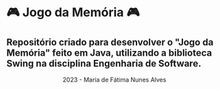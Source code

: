 # 🎮 Jogo da Memória 🎮

## Repositório criado para desenvolver o "Jogo da Memória" feito em Java, utilizando a biblioteca Swing na disciplina Engenharia de Software.

<p align="center">2023 - Maria de Fátima Nunes Alves</p>